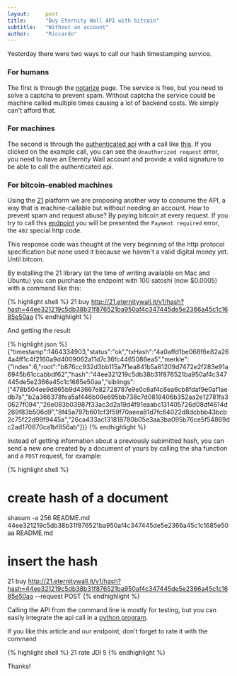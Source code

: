 ```yaml
---
layout:     post
title:      "Buy Eternity Wall API with bitcoin"
subtitle:   "Without an account"
author:     "Riccardo"
---
```


Yesterday there were two ways to call our hash timestamping service.

### For humans

The first is through the [notarize](http://eternitywall.it/notarize) page.
The service is free, but you need to solve a captcha to prevent spam. Without captcha the service could be machine called multiple times causing a lot of backend costs. We simply can't afford that.

### For machines

The second is through the [authenticated api](http://eternitywall.it/api#auth) with a call like
[this](http://eternitywall.it/v1/auth/hash/7f066dc8262610339d0407e8dfafc9216b20e35c421785a56b87f28c566d61da?account=1K9gCCHberw6s61H9HiD6D9FtzCgry1bj7&signature=HzBR7t4aZn8L0lMN5ZBbBNzPgz8yi8oZfEMCoJhoOic7Xdh/kxzGxQjDna6IW8JtUeO1Z6xLlrOt8ryjyuJbskw=&challenge=[challenge]).
If you clicked on the example call, you can see the `Unauthorized request` error, you need to have an Eternity Wall account and provide a valid signature to be able to call the authenticated api.

### For bitcoin-enabled machines

Using the [21](https://21.co) platform we are proposing another way to consume the API, a way that is machine-callable but without needing an account. How to prevent spam and request abuse? By paying bitcoin at every request.
If you try to call this [endpoint](http://21.eternitywall.it/v1/hash?hash=44ee321219c5db38b31f876521ba950af4c347445de5e2366a45c1c1685e50aa) you will be presented the `Payment required` error, the `402` special http code.

This response code was thought at the very beginning of the http protocol specification but none used it because we haven't a valid digital money yet. Until bitcoin.

By installing the 21 library (at the time of writing available on Mac and Ubuntu) you can purchase the endpoint with 100 satoshi (now $0.0005) with a command like this:

{% highlight shell %}
21 buy http://21.eternitywall.it/v1/hash?hash=44ee321219c5db38b31f876521ba950af4c347445de5e2366a45c1c1685e50aa
{% endhighlight %}

And getting the result

{% highlight json %}
{"timestamp":1464334903,"status":"ok","txHash":"4a0affd1be068f6e82a264a4ff1c4f2160a9d4009062a11d7c36fc4465086ea5","merkle":{"index":6,"root":"b876cc932d3bb115a7f1ea841b5a81209d7472e2f283e91a6945b61ccabbdf62","hash":"44ee321219c5db38b31f876521ba950af4c347445de5e2366a45c1c1685e50aa","siblings":["478b504ee9d865b9d43667e82728787e9e0c6af4c8ea6cb8fdaf9e0af1aedb7a","b2a366378fea5af446b09e695bb738c7d0819406b352aa2e12781fa30627f094","26e083b03987f33ac3d2a19d4f91eaabc131405726d08df4614d269f83b506d9","8f45a797b601cf3f59f70aeea81d7fc64022d8dcbbb43bcb2c75f22d99f9445a","26ca433ac131818780b05e3aa3ba095b76ce5f54869dc2ad170870ca1bf856ab"]}}
{% endhighlight %}

Instead of getting information about a previously subimitted hash, you can send a new one created by a document of yours by calling the sha function and a `POST` request, for example:

{% highlight shell %}
# create hash of a document
shasum -a 256 README.md
44ee321219c5db38b31f876521ba950af4c347445de5e2366a45c1c1685e50aa  README.md

# insert the hash
21 buy http://21.eternitywall.it/v1/hash?hash=44ee321219c5db38b31f876521ba950af4c347445de5e2366a45c1c1685e50aa --request POST
{% endhighlight %}


Calling the API from the command line is mostly for testing, but you can easily integrate the api call in a [python program](http://21.eternitywall.it/client).

If you like this article and our endpoint, don't forget to rate it with the command

{% highlight shell %}
21 rate JDl 5
{% endhighlight %}

Thanks!
